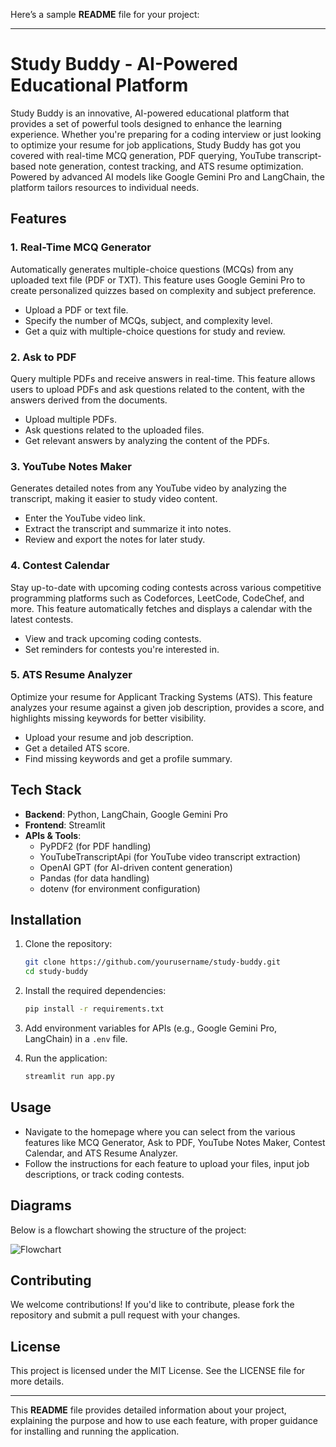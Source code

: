 Here’s a sample **README** file for your project:

---

# Study Buddy - AI-Powered Educational Platform

Study Buddy is an innovative, AI-powered educational platform that provides a set of powerful tools designed to enhance the learning experience. Whether you're preparing for a coding interview or just looking to optimize your resume for job applications, Study Buddy has got you covered with real-time MCQ generation, PDF querying, YouTube transcript-based note generation, contest tracking, and ATS resume optimization. Powered by advanced AI models like Google Gemini Pro and LangChain, the platform tailors resources to individual needs.

## Features

### 1. **Real-Time MCQ Generator**
Automatically generates multiple-choice questions (MCQs) from any uploaded text file (PDF or TXT). This feature uses Google Gemini Pro to create personalized quizzes based on complexity and subject preference.
- Upload a PDF or text file.
- Specify the number of MCQs, subject, and complexity level.
- Get a quiz with multiple-choice questions for study and review.

### 2. **Ask to PDF**
Query multiple PDFs and receive answers in real-time. This feature allows users to upload PDFs and ask questions related to the content, with the answers derived from the documents.
- Upload multiple PDFs.
- Ask questions related to the uploaded files.
- Get relevant answers by analyzing the content of the PDFs.

### 3. **YouTube Notes Maker**
Generates detailed notes from any YouTube video by analyzing the transcript, making it easier to study video content.
- Enter the YouTube video link.
- Extract the transcript and summarize it into notes.
- Review and export the notes for later study.

### 4. **Contest Calendar**
Stay up-to-date with upcoming coding contests across various competitive programming platforms such as Codeforces, LeetCode, CodeChef, and more. This feature automatically fetches and displays a calendar with the latest contests.
- View and track upcoming coding contests.
- Set reminders for contests you're interested in.

### 5. **ATS Resume Analyzer**
Optimize your resume for Applicant Tracking Systems (ATS). This feature analyzes your resume against a given job description, provides a score, and highlights missing keywords for better visibility.
- Upload your resume and job description.
- Get a detailed ATS score.
- Find missing keywords and get a profile summary.

## Tech Stack

- **Backend**: Python, LangChain, Google Gemini Pro
- **Frontend**: Streamlit
- **APIs & Tools**:
  - PyPDF2 (for PDF handling)
  - YouTubeTranscriptApi (for YouTube video transcript extraction)
  - OpenAI GPT (for AI-driven content generation)
  - Pandas (for data handling)
  - dotenv (for environment configuration)
  
## Installation

1. Clone the repository:
   ```bash
   git clone https://github.com/yourusername/study-buddy.git
   cd study-buddy
   ```

2. Install the required dependencies:
   ```bash
   pip install -r requirements.txt
   ```

3. Add environment variables for APIs (e.g., Google Gemini Pro, LangChain) in a `.env` file.

4. Run the application:
   ```bash
   streamlit run app.py
   ```

## Usage

- Navigate to the homepage where you can select from the various features like MCQ Generator, Ask to PDF, YouTube Notes Maker, Contest Calendar, and ATS Resume Analyzer.
- Follow the instructions for each feature to upload your files, input job descriptions, or track coding contests.

## Diagrams

Below is a flowchart showing the structure of the project:

![Flowchart](path/to/flowchart.png)

## Contributing

We welcome contributions! If you'd like to contribute, please fork the repository and submit a pull request with your changes.

## License

This project is licensed under the MIT License. See the LICENSE file for more details.

---

This **README** file provides detailed information about your project, explaining the purpose and how to use each feature, with proper guidance for installing and running the application.
